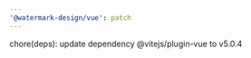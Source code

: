 ```yaml
---
'@watermark-design/vue': patch
---
```


chore(deps): update dependency @vitejs/plugin-vue to v5.0.4
